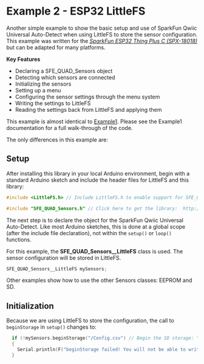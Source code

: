# Example 2 - ESP32 LittleFS

Another simple example to show the basic setup and use of SparkFun Qwiic Universal Auto-Detect when using LittleFS to store the sensor configuration.
This example was written for the [*SparkFun ESP32 Thing Plus C (SPX-18018)*](https://www.sparkfun.com/products/18018) but can be adapted for many platforms.

**Key Features**

* Declaring a SFE_QUAD_Sensors object
* Detecting which sensors are connected
* Initializing the sensors
* Setting up a menu
* Configuring the sensor settings through the menu system
* Writing the settings to LittleFS
* Reading the settings back from LittleFS and applying them

This example is almost identical to [Example1](ex_01_Thing_Plus_C.md). Please see the Example1 documentation for a full walk-through of the code.

The only differences in this example are:

## Setup

After installing this library in your local Arduino environment, begin with a standard Arduino sketch and include the header files for LittleFS and this library:

```C++
#include <LittleFS.h> // Include LittleFS.h to enable support for SFE_QUAD_Sensors__LittleFS. Do this before #include "SFE_QUAD_Sensors.h"

#include "SFE_QUAD_Sensors.h" // Click here to get the library:  http://librarymanager/All#SparkFun_Qwiic_Universal_Auto-Detect
```

The next step is to declare the object for the SparkFun Qwiic Universal Auto-Detect. Like most Arduino sketches, this is done at a global scope (after the include file declaration), not within the ```setup()``` or ```loop()``` functions. 

For this example, the **SFE_QUAD_Sensors__LittleFS** class is used. The sensor configuration will be stored in LittleFS.

```C++
SFE_QUAD_Sensors__LittleFS mySensors;
```

Other examples show how to use the other Sensors classes: EEPROM and SD.

## Initialization

Because we are using LittleFS to store the configuration, the call to ```beginStorage``` in ```setup()``` changes to:

```C++
  if (!mySensors.beginStorage("/Config.csv") // Begin the SD storage: "/config.csv" is the file which holds the configuration
  {
    Serial.println(F("beginStorage failed! You will not be able to write or read the sensor configuration..."));
  }
```
